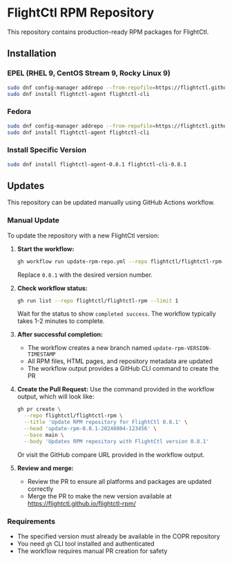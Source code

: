# FlightCtl RPM Repository

This repository contains production-ready RPM packages for FlightCtl.

## Installation

### EPEL (RHEL 9, CentOS Stream 9, Rocky Linux 9)

```bash
sudo dnf config-manager addrepo --from-repofile=https://flightctl.github.io/flightctl-rpm/flightctl-epel.repo
sudo dnf install flightctl-agent flightctl-cli
```

### Fedora

```bash
sudo dnf config-manager addrepo --from-repofile=https://flightctl.github.io/flightctl-rpm/flightctl-fedora.repo
sudo dnf install flightctl-agent flightctl-cli
```

### Install Specific Version

```bash
sudo dnf install flightctl-agent-0.8.1 flightctl-cli-0.8.1
```

## Updates

This repository can be updated manually using GitHub Actions workflow.

### Manual Update

To update the repository with a new FlightCtl version:

1. **Start the workflow:**
   ```bash
   gh workflow run update-rpm-repo.yml --repo flightctl/flightctl-rpm -f version=0.8.1
   ```
   Replace `0.8.1` with the desired version number.

2. **Check workflow status:**
   ```bash
   gh run list --repo flightctl/flightctl-rpm --limit 1
   ```
   Wait for the status to show `completed success`. The workflow typically takes 1-2 minutes to complete.

3. **After successful completion:**
   - The workflow creates a new branch named `update-rpm-VERSION-TIMESTAMP`
   - All RPM files, HTML pages, and repository metadata are updated
   - The workflow output provides a GitHub CLI command to create the PR

4. **Create the Pull Request:**
   Use the command provided in the workflow output, which will look like:
   ```bash
   gh pr create \
     --repo flightctl/flightctl-rpm \
     --title 'Update RPM repository for FlightCtl 0.8.1' \
     --head 'update-rpm-0.8.1-20240804-123456' \
     --base main \
     --body 'Updates RPM repository with FlightCtl version 0.8.1'
   ```
   
   Or visit the GitHub compare URL provided in the workflow output.

5. **Review and merge:**
   - Review the PR to ensure all platforms and packages are updated correctly
   - Merge the PR to make the new version available at https://flightctl.github.io/flightctl-rpm/

### Requirements

- The specified version must already be available in the COPR repository
- You need `gh` CLI tool installed and authenticated
- The workflow requires manual PR creation for safety

